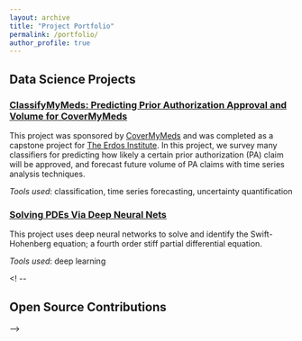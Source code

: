```yaml
---
layout: archive
title: "Project Portfolio"
permalink: /portfolio/
author_profile: true
---
```



## Data Science Projects 
### [ClassifyMyMeds: Predicting Prior Authorization Approval and Volume for CoverMyMeds](https://github.com/hpieper14/classifymymeds) 

This project was sponsored by [CoverMyMeds](https://www.covermymeds.com) and was completed as a capstone project for [The Erdos Institute](https://www.erdosinstitute.org).  In this project, we survey many classifiers for predicting how likely a certain prior authorization (PA) claim will be approved, and forecast future volume of PA claims with time series analysis techniques. 

*Tools used*: classification, time series forecasting, uncertainty quantification

### [Solving PDEs Via Deep Neural Nets](https://github.com/hpieper14/PDEandNN)

This project uses deep neural networks to solve and identify the Swift-Hohenberg equation; a fourth order stiff partial differential equation.

*Tools used*: deep learning


<! -- 
## Open Source Contributions
 -->
